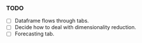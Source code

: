 ### TODO

- [ ] Dataframe flows through tabs.
- [ ] Decide how to deal with dimensionality reduction.
- [ ] Forecasting tab.
